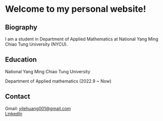 # Welcome to my personal website!

## Biography
I am a student in Department of Applied Mathematics at National Yang Ming Chiao Tung University (NYCU).

## Education
National Yang Ming Chiao Tung University

Department of Applied mathematics (2022.9 ~ Now)

## Contact
Gmail: yilehuang001@gmail.com  
[LinkedIn](https://www.linkedin.com/in/%E4%BB%A5%E6%A8%82-%E9%BB%83-780a01355/)
